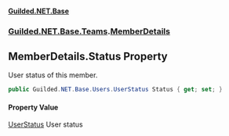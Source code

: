 #### [Guilded.NET.Base](Guilded_NET_Base.md 'Guilded.NET.Base')
### [Guilded.NET.Base.Teams](Guilded_NET_Base.md#Guilded_NET_Base_Teams 'Guilded.NET.Base.Teams').[MemberDetails](MemberDetails.md 'Guilded.NET.Base.Teams.MemberDetails')
## MemberDetails.Status Property
User status of this member.  
```csharp
public Guilded.NET.Base.Users.UserStatus Status { get; set; }
```
#### Property Value
[UserStatus](UserStatus.md 'Guilded.NET.Base.Users.UserStatus')
User status

